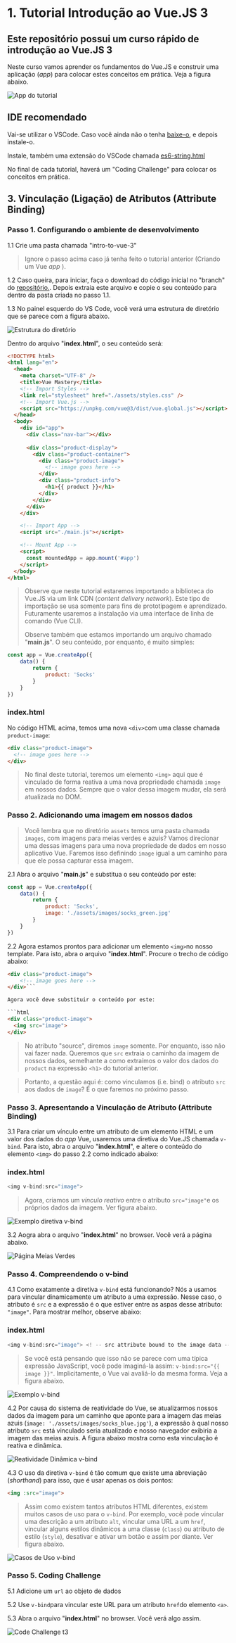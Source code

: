 # **1. Tutorial Introdução ao Vue.JS 3**

## **Este repositório possui um curso rápido de introdução ao Vue.JS 3**

Neste curso vamos aprender os fundamentos do Vue.JS e construir uma aplicação (_app_) para colocar estes conceitos em prática. Veja a figura abaixo.

![App do tutorial](img_readme/imagem_aplicativo_vue.png)

## **IDE recomendado**

Vai-se utilizar o VSCode. Caso você ainda não o tenha [baixe-o](https://code.visualstudio.com/download), e depois instale-o.

Instale, também uma extensão do VSCode chamada [es6-string.html](https://marketplace.visualstudio.com/items?itemName=Tobermory.es6-string-html)

No final de cada tutorial, haverá um "Coding Challenge" para colocar os conceitos em prática.

## **3. Vinculação (Ligação) de Atributos (Attribute Binding)**

### **Passo 1. Configurando o ambiente de desenvolvimento**

1.1 Crie uma pasta chamada "intro-to-vue-3"

>Ignore o passo acima caso já tenha feito o tutorial anterior (Criando um Vue _app_ ).

1.2 Caso queira, para iniciar, faça o download do código inicial no "branch" do [repositório.](https://github.com/csp1po/intro_vue_3/tree/t3-start). Depois extraia este arquivo e copie o seu conteúdo para dentro da pasta criada no passo 1.1.

1.3 No painel esquerdo do VS Code, você verá uma estrutura de diretório que se parece com a figura abaixo.

![Estrutura do diretório](img_readme/estrutura_diretorio_vue.jpg)

Dentro do arquivo "**index.html**", o seu conteúdo será:

```html
<!DOCTYPE html>
<html lang="en">
  <head>
    <meta charset="UTF-8" />
    <title>Vue Mastery</title>
    <!-- Import Styles -->
    <link rel="stylesheet" href="./assets/styles.css" />
    <!-- Import Vue.js -->
    <script src="https://unpkg.com/vue@3/dist/vue.global.js"></script>
  </head>
  <body>
    <div id="app">
      <div class="nav-bar"></div>
      
      <div class="product-display">
        <div class="product-container">
          <div class="product-image">
            <!-- image goes here -->
          </div>
          <div class="product-info">
            <h1>{{ product }}</h1>
          </div>
        </div>
      </div>
    </div>

    <!-- Import App -->
    <script src="./main.js"></script>

    <!-- Mount App -->
    <script>
      const mountedApp = app.mount('#app')
    </script>
  </body>
</html>

```

> Observe que neste tutorial estaremos importando a biblioteca do Vue.JS via um link CDN (_content delivery network_). Este tipo de importação se usa somente para fins de prototipagem e aprendizado. Futuramente usaremos a instalação via uma interface de linha de comando (Vue CLI).
>
>Observe também que estamos importando um arquivo chamado "**main.js**". O seu conteúdo, por enquanto, é muito simples:

```javascript
const app = Vue.createApp({
    data() {
        return {
            product: 'Socks'
        }
    }
})
```

### index.html

No código HTML acima, temos uma nova ``<div>``com uma classe chamada ``product-image``:

```html
<div class="product-image">
  <!-- image goes here -->
</div>
```

>No final deste tutorial, teremos um elemento ``<img>`` aqui que é vinculado de forma reativa a uma nova propriedade chamada ``image`` em nossos dados. Sempre que o valor dessa imagem mudar, ela será atualizada no DOM.


### **Passo 2. Adicionando uma imagem em nossos dados**

>Você lembra que no diretório ``assets`` temos uma pasta chamada ``images``, com imagens para meias verdes e azuis? Vamos direcionar uma dessas imagens para uma nova propriedade de dados em nosso aplicativo Vue. Faremos isso definindo ``image`` igual a um caminho para que ele possa capturar essa imagem.

2.1 Abra o arquivo "**main.js**" e substitua o seu conteúdo por este:

```javascript
const app = Vue.createApp({
    data() {
        return {
            product: 'Socks',
            image: './assets/images/socks_green.jpg'
        }
    }
})
```

2.2 Agora estamos prontos para adicionar um elemento ``<img>``no nosso template. Para isto, abra o arquivo "**index.html**". Procure o trecho de código abaixo:

```html
<div class="product-image">
    <!-- image goes here -->
</div>```

Agora você deve substituir o conteúdo por este:

```html
<div class="product-image">
  <img src="image">
</div>
```
>No atributo "source", diremos ``image`` somente. Por enquanto, isso não vai fazer nada. Queremos que ``src`` extraia o caminho da imagem de nossos dados, semelhante a como extraímos o valor dos dados do ``product`` na expressão ``<h1>`` do tutorial anterior.


>Portanto, a questão aqui é: como vinculamos (i.e. bind) o atributo ``src`` aos dados de ``image``? É o que faremos no próximo passo.


### **Passo 3. Apresentando a Vinculação de Atributo (Attribute Binding)**

3.1 Para criar um vínculo entre um atributo de um elemento HTML e um valor dos dados do _app_ Vue, usaremos uma diretiva do Vue.JS chamada ``v-bind``. Para isto, abra o arquivo "**index.html**", e altere o conteúdo do elemento ``<img>`` do passo 2.2 como indicado abaixo:

### index.html

```javascript
<img v-bind:src="image">
```
>Agora, criamos um _vínculo reativo_ entre o atributo ``src="image"``e os próprios dados da imagem. Ver figura abaixo.

![Exemplo diretiva v-bind](img_readme/v-bind_directive_example.png)

3.2 Aogra abra o arquivo "**index.html**" no browser. Você verá a página abaixo.

![Página Meias Verdes](img_readme/socks_green.jpg)


### **Passo 4. Compreendendo o v-bind**

4.1 Como exatamente a diretiva ``v-bind`` está funcionando? Nós a usamos para vincular dinamicamente um atributo a uma expressão. Nesse caso, o atributo é ``src`` e a expressão é o que estiver entre as aspas desse atributo: ``"image"``. Para mostrar melhor, observe abaixo:

### index.html

```javascript
<img v-bind:src="image"> <! -- src attribute bound to the image data -->
```

>Se você está pensando que isso não se parece com uma típica expressão JavaScript, você pode imaginá-la assim: ``v-bind:src="{{ image }}"``. Implicitamente, o Vue vai avaliá-lo da mesma forma. Veja a figura abaixo.

![Exemplo v-bind](img_readme/v-bind_example.jpg)


4.2 Por causa do sistema de reatividade do Vue, se atualizarmos nossos dados da imagem para um caminho que aponte para a imagem das meias azuis (``image: './assets/images/socks_blue.jpg'``), a expressão à qual nosso atributo ``src`` está vinculado seria atualizado e nosso navegador exibiria a imagem das meias azuis. A figura abaixo mostra como esta vinculação é reativa e dinâmica.

![Reatividade Dinâmica v-bind](img_readme/reatividade_dinamica_v-bind_blue.png)


4.3 O uso da diretiva ``v-bind`` é tão comum que existe uma abreviação (_shorthand_) para isso, que é usar apenas os dois pontos:

```html
<img :src="image"> 
```

>Assim como existem tantos atributos HTML diferentes, existem muitos casos de uso para o ``v-bind``. Por exemplo, você pode vincular uma descrição a um atributo ``alt``, vincular uma URL a um ``href``, vincular alguns estilos dinâmicos a uma classe (``class``) ou atributo de estilo (``style``), desativar e ativar um botão e assim por diante. Ver figura abaixo.

![Casos de Uso v-bind](img_readme/v-bind_use_cases.png)


### **Passo 5. Coding Challenge**

5.1 Adicione um ``url`` ao objeto de dados

5.2 Use ``v-bind``para vincular este URL para um atributo ``href``do elemento ``<a>``.

5.3 Abra o arquivo "**index.html**" no browser. Você verá algo assim.

![Code Challenge t3](img_readme/code_challenge_t3.png)


